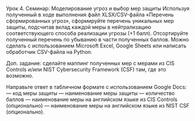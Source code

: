 Урок 4. Семинар: Моделирование угроз и выбор мер защиты
Используя полученный в ходе выполнения файл XLSX/CSV-файла «Перечень сформированных угроз», сформируйте перечень уникальных мер защиты, подсчитав вклад каждой меры в нейтрализацию соответствующего способа реализации угрозы (+1 балл). Отсортируйте полученный перечень по убыванию в части полученных баллов. Можно сделать с использованием Microsoft Excel, Google Sheets или написать обработчик CSV-файла на Python.

Доп. задание: сделайте маппинг полученных мер с мерами из CIS Controls и/или NIST Cybersecurity Framework (CSF) там, где это возможно.

Направьте ответ в табличном формате с использованием Google Docs:
— код меры защиты
— наименование меры защиты
— количество баллов
— наименование меры на английском языке из CIS Controls (опционально)
— наименование меры на английском языке из NIST CSF (опционально).
